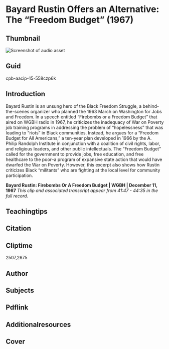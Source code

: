 # Bayard Rustin Offers an Alternative: The “Freedom Budget” (1967)

## Thumbnail

![Screenshot of audio asset](https://s3.amazonaws.com/americanarchive.org/primary_source_sets/audio-digitized.jpg "Screenshot audio asset")


## Guid
cpb-aacip-15-558czp6k

## Introduction

Bayard Rustin is an unsung hero of the Black Freedom Struggle, a behind-the-scenes organizer who planned the 1963 March on Washington for Jobs and Freedom.  In a speech entitled “Firebombs or a Freedom Budget” that aired on WGBH radio in 1967, he criticizes the inadequacy of War on Poverty job training programs in addressing the problem of “hopelessness” that was leading to “riots” in Black communities. Instead, he argues for a “Freedom Budget for All Americans,” a ten-year plan developed in 1966 by the A. Philip Randolph Institute in conjunction with a coalition of civil rights, labor, and religious leaders, and other public intellectuals.  The “Freedom Budget” called for the government to provide jobs, free education, and free healthcare to the poor–a program of expansive state action that would have dwarfed the War on Poverty. However, this excerpt also shows how Rustin criticizes Black “militants” who are fighting at the local level for community participation.

<b>Bayard Rustin: Firebombs Or A Freedom Budget</b>
<b>| WGBH | December 11, 1967</b>
<i>This clip and associated transcript appear from 41:47 - 44:35 in the full record.</i>

## Teachingtips

## Citation

## Cliptime

2507,2675
## Author
## Subjects
## Pdflink
## Additionalresources
## Cover
